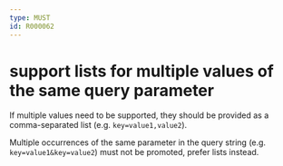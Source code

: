 ```yaml
---
type: MUST
id: R000062
---
```


# support lists for multiple values of the same query parameter

If multiple values need to be supported, they should be provided as a comma-separated list (e.g. `key=value1,value2`).

Multiple occurrences of the same parameter in the query string (e.g. `key=value1&key=value2`) must not be promoted, prefer lists instead.

